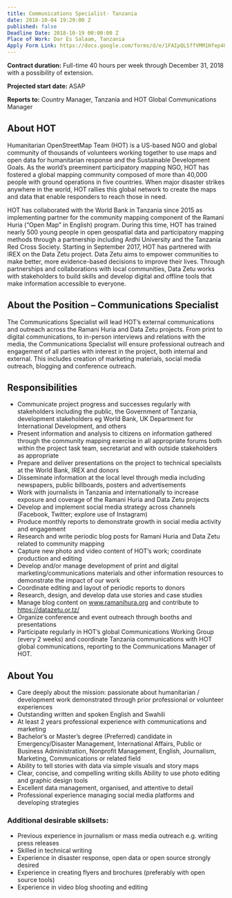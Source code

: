 ```yaml
---
title: Communications Specialist- Tanzania
date: 2018-10-04 19:29:00 Z
published: false
Deadline Date: 2018-10-19 00:00:00 Z
Place of Work: Dar Es Salaam, Tanzania
Apply Form Link: https://docs.google.com/forms/d/e/1FAIpQLSffVMM1Hfep40l-35kyYfYAzRlB93upQ7LxJYqiQ4yIuoVjMw/viewform
---
```


**Contract duration:** Full-time 40 hours per week through December 31, 2018 with a possibility of extension.

**Projected start date:** ASAP

**Reports to:** Country Manager, Tanzania and HOT Global Communications Manager

## About HOT
Humanitarian OpenStreetMap Team (HOT) is a US-based NGO and global community of thousands of volunteers working together to use maps and open data for humanitarian response and the Sustainable Development Goals. As the world’s preeminent participatory mapping NGO, HOT has fostered a global mapping community composed of more than 40,000 people with ground operations in five countries. When major disaster strikes anywhere in the world, HOT rallies this global network to create the maps and data that enable responders to reach those in need.

HOT has collaborated with the World Bank in Tanzania since 2015 as implementing partner for the community mapping component of the Ramani Huria (“Open Map” in English) program. During this time, HOT has trained nearly 500 young people in open geospatial data and participatory mapping methods through a partnership including Ardhi University and the Tanzania Red Cross Society. Starting in September 2017, HOT has partnered with IREX on the Data Zetu project. Data Zetu aims to empower communities to make better, more evidence-based decisions to improve their lives. Through partnerships and collaborations with local communities, Data Zetu works with stakeholders to build skills and develop digital and offline tools that make information accessible to everyone.
 
## About the Position – Communications Specialist

The Communications Specialist will lead HOT’s external communications and outreach across the Ramani Huria and Data Zetu projects. From print to digital communications, to in-person interviews and relations with the media, the Communications Specialist will ensure professional outreach and engagement of all parties with interest in the project, both internal and external. This includes creation of marketing materials, social media outreach, blogging and conference outreach.
 
## Responsibilities
* Communicate project progress and successes regularly with stakeholders including the public, the Government of Tanzania, development stakeholders eg World Bank, UK Department for International Development, and others
* Present information and analysis to citizens on information gathered through the community mapping exercise in all appropriate forums both within the project task team, secretariat and with outside stakeholders as appropriate
* Prepare and deliver presentations on the project to technical specialists at the World Bank, IREX and donors
* Disseminate information at the local level through media including newspapers, public billboards, posters and advertisements
* Work with journalists in Tanzania and internationally to increase exposure and coverage of the Ramani Huria and Data Zetu projects
* Develop and implement social media strategy across channels (Facebook, Twitter; explore use of Instagram)
* Produce monthly reports to demonstrate growth in social media activity and engagement
* Research and write periodic blog posts for Ramani Huria and Data Zetu related to community mapping
* Capture new photo and video content of HOT’s work; coordinate production and editing
* Develop and/or manage development of print and digital marketing/communications materials and other information resources to demonstrate the impact of our work
* Coordinate editing and layout of periodic reports to donors
* Research, design, and develop data use stories and case studies
* Manage blog content on www.ramanihura.org and contribute to https://datazetu.or.tz/ 
* Organize conference and event outreach through booths and presentations
* Participate regularly in HOT’s global Communications Working Group (every 2 weeks) and coordinate Tanzania communications with HOT global communications, reporting to the Communications Manager of HOT.


## About You
* Care deeply about the mission: passionate about humanitarian / development work demonstrated through prior professional or volunteer experiences
* Outstanding written and spoken English and Swahili
* At least 2 years professional experience with communications and marketing
* Bachelor’s or Master’s degree (Preferred) candidate in Emergency/Disaster Management, International Affairs, Public or Business Administration, Nonprofit Management, English, Journalism, Marketing, Communications or related field
* Ability to tell stories with data via simple visuals and story maps
* Clear, concise, and compelling writing skills 
Ability to use photo editing and graphic design tools
* Excellent data management, organised, and attentive to detail
* Professional experience managing social media platforms and developing strategies


### Additional desirable skillsets:
* Previous experience in journalism or mass media outreach e.g. writing press releases
* Skilled in technical writing 
* Experience in disaster response, open data or open source strongly desired
* Experience in creating flyers and brochures (preferably with open source tools)
* Experience in video blog shooting and editing
 

